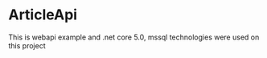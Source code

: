 # ArticleApi
This is webapi example and .net core 5.0, mssql technologies were used on this project
